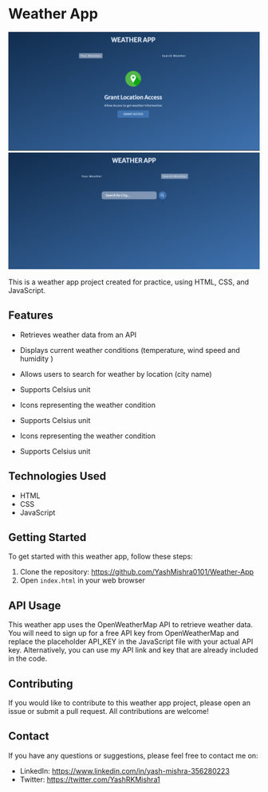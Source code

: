 # Weather App

![Weather app Preview](./Assets/Screenshot%201.png)
![Weather app Preview](./Assets/Screenshot%202.png)


This is a weather app project created for practice, using HTML, CSS, and JavaScript.

## Features

- Retrieves weather data from an API
- Displays current weather conditions (temperature, wind speed and humidity )
- Allows users to search for weather by location (city name)

- Supports Celsius  unit

- Icons representing the weather condition
- Supports Celsius unit
 
- Icons representing the weather condition
- Supports Celsius unit

## Technologies Used

- HTML
- CSS
- JavaScript

## Getting Started

To get started with this weather app, follow these steps:

1. Clone the repository: https://github.com/YashMishra0101/Weather-App
2. Open `index.html` in your web browser

## API Usage

This weather app uses the OpenWeatherMap API to retrieve weather data. You will need to sign up for a free API key from OpenWeatherMap and replace the placeholder API_KEY in the JavaScript file with your actual API key. Alternatively, you can use my API link and key that are already included in the code.

## Contributing

If you would like to contribute to this weather app project, please open an issue or submit a pull request. All contributions are welcome!

## Contact 

If you have any questions or suggestions, please feel free to contact me on:

- LinkedIn: https://www.linkedin.com/in/yash-mishra-356280223
- Twitter: https://twitter.com/YashRKMishra1



